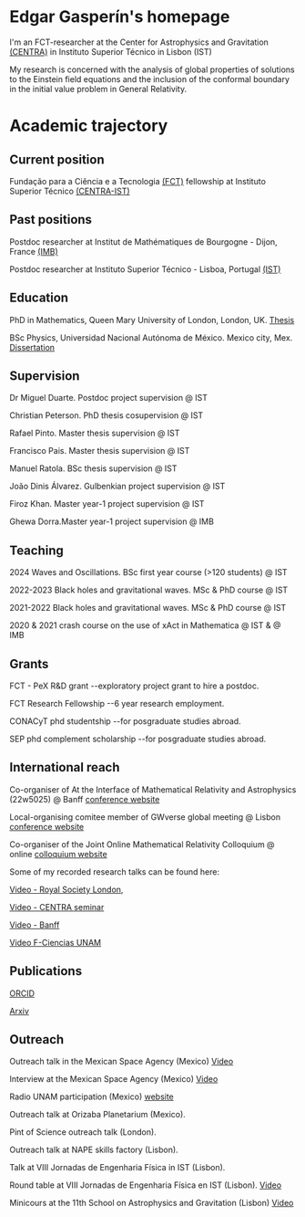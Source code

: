 # Edgar Gasperín's homepage

I'm an FCT-researcher at the Center for Astrophysics and Gravitation [(CENTRA)](https://centra.tecnico.ulisboa.pt/) in Instituto Superior Técnico in Lisbon (IST)

My research is concerned with the analysis of global properties of solutions to the Einstein field equations and the inclusion of the conformal boundary in the initial value problem in General Relativity.

# Academic trajectory

## Current position 

Fundação para a Ciência e a Tecnologia [(FCT)](https://www.fct.pt/) fellowship at Instituto Superior Técnico [(CENTRA-IST)](https://centra.tecnico.ulisboa.pt/team/?id=4674)

## Past positions

Postdoc researcher at Institut de Mathématiques de Bourgogne - Dijon, France [(IMB)](https://math.u-bourgogne.fr/)

Postdoc researcher at Instituto Superior Técnico - Lisboa, Portugal [(IST)](https://tecnico.ulisboa.pt/pt/)

## Education

PhD in Mathematics, Queen Mary University of London, London, UK.
[Thesis](https://qmro.qmul.ac.uk/xmlui/handle/123456789/25820)

BSc Physics, Universidad Nacional Autónoma de México. Mexico city, Mex.
[Dissertation](https://repositorio.unam.mx/contenidos/411870)

## Supervision

Dr Miguel Duarte. Postdoc project supervision @ IST

Christian Peterson. PhD thesis cosupervision @ IST

Rafael Pinto. Master thesis supervision @ IST

Francisco Pais. Master thesis supervision @ IST

Manuel Ratola. BSc thesis supervision @ IST

João Dinis Álvarez. Gulbenkian project supervision @ IST

Firoz Khan. Master year-1 project supervision @ IST

Ghewa Dorra.Master year-1 project supervision @ IMB

## Teaching

2024 Waves and Oscillations. BSc first year course (>120 students) @ IST

2022-2023  Black holes and gravitational waves. MSc & PhD course @ IST

2021-2022 Black holes and gravitational waves. MSc & PhD course @ IST

2020 & 2021 crash course on the use of xAct in Mathematica @ IST & @ IMB

## Grants

FCT - PeX R&D grant --exploratory project grant to hire a postdoc.

FCT Research Fellowship --6 year research employment.

CONACyT phd studentship --for posgraduate studies abroad.

SEP phd complement scholarship --for posgraduate studies abroad.

## International reach

Co-organiser of At the Interface of Mathematical Relativity and Astrophysics (22w5025) @ Banff [conference website](https://www.birs.ca/events/2022/5-day-workshops/22w5025)

Local-organising comitee member of GWverse global meeting @ Lisbon [conference website](https://gwverse.tecnico.ulisboa.pt/news/?id=76)

Co-organiser of the Joint Online Mathematical Relativity Colloquium @ online [colloquium website](https://jomarec.org/about-us/)

Some of my recorded research talks can be found here:

[Video - Royal Society London](https://www.youtube.com/watch?v=yRD__WXVqN0&list=PLg7f-TkW11iX-bN_5mnvWGBdrw5ljfC8X),

[Video - CENTRA seminar](https://www.youtube.com/watch?v=E18QPZD0rsw&t=963s)

[Video - Banff](https://www.birs.ca/events/2022/5-day-workshops/22w5025/videos/watch/202204271016-GasperinGarcia.html) 

[Video F-Ciencias UNAM](https://www.facebook.com/matefcienciasunam/videos/333825669643721/)


## Publications

[ORCID](https://orcid.org/0000-0003-1170-5121)

[Arxiv](https://arxiv.org/search/?searchtype=author&query=Gasperin%2C+E)


## Outreach

Outreach talk in the Mexican Space Agency (Mexico) [Video](https://www.gob.mx/aem/videos/seminario-agujeros-negros-y-efectos-relativistas-en-viajes-espaciales-parte-i)

Interview at the Mexican Space Agency (Mexico) [Video](http://haciaelespacio.aem.gob.mx/revistadigital/articul.php?interior=989)

Radio UNAM participation (Mexico) [website](https://www.radiopodcast.unam.mx/podcast/audio/18778)

Outreach talk at Orizaba Planetarium (Mexico).

Pint of Science outreach talk (London).

Outreach talk at NAPE skills factory (Lisbon).

Talk at VIII Jornadas de Engenharia Física in IST (Lisbon).

Round table at VIII Jornadas de Engenharia Física en IST (Lisbon). [Video](https://www.youtube.com/watch?v=YA02G94OeV0)

Minicours at the 11th School on Astrophysics and Gravitation (Lisbon) [Video](https://centra.tecnico.ulisboa.pt/network/eag11)













